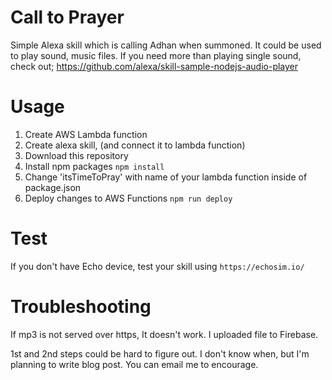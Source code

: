 # Call to Prayer
Simple Alexa skill which is calling Adhan when summoned. It could be used to play sound, music files. If you need more than playing single sound, check out;
https://github.com/alexa/skill-sample-nodejs-audio-player

# Usage
1. Create AWS Lambda function
2. Create alexa skill, (and connect it to lambda function)
3. Download this repository
4. Install npm packages `npm install`
5. Change 'itsTimeToPray' with name of your lambda function inside of package.json
6. Deploy changes to AWS Functions `npm run deploy`

# Test
If you don't have Echo device, test your skill using `https://echosim.io/`

# Troubleshooting
If mp3 is not served over https, It doesn't work. I uploaded file to Firebase.

1st and 2nd steps could be hard to figure out. I don't know when, but I'm planning to write blog post. You can email me to encourage.